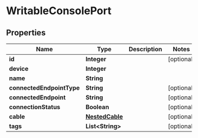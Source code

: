# WritableConsolePort

## Properties
Name | Type | Description | Notes
------------ | ------------- | ------------- | -------------
**id** | **Integer** |  |  [optional]
**device** | **Integer** |  | 
**name** | **String** |  | 
**connectedEndpointType** | **String** |  |  [optional]
**connectedEndpoint** | **String** |  |  [optional]
**connectionStatus** | **Boolean** |  |  [optional]
**cable** | [**NestedCable**](NestedCable.md) |  |  [optional]
**tags** | **List&lt;String&gt;** |  |  [optional]
